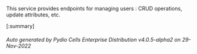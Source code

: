 






This service provides endpoints for managing users : CRUD operations, update attributes, etc.

[:summary]

###### Auto generated by Pydio Cells Enterprise Distribution v4.0.5-alpha2 on 29-Nov-2022
